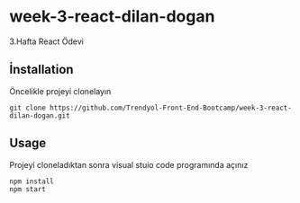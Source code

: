 # week-3-react-dilan-dogan
3.Hafta React Ödevi
## İnstallation

Öncelikle projeyi clonelayın
```
git clone https://github.com/Trendyol-Front-End-Bootcamp/week-3-react-dilan-dogan.git
```


## Usage

Projeyi cloneladıktan sonra visual stuio code programında açınız


```
npm install
npm start
 ```
